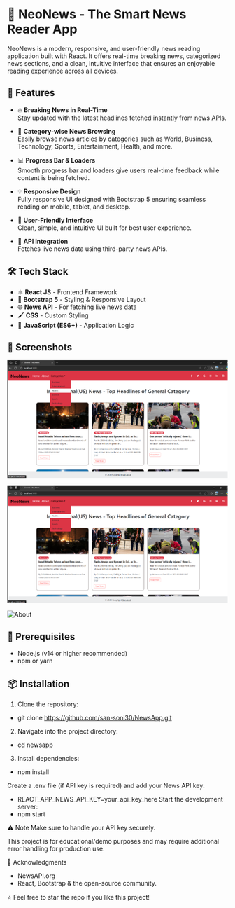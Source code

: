 # 📰 NeoNews - The Smart News Reader App

NeoNews is a modern, responsive, and user-friendly news reading application built with React. It offers real-time breaking news, categorized news sections, and a clean, intuitive interface that ensures an enjoyable reading experience across all devices.

## 🚀 Features

- 🔥 **Breaking News in Real-Time**  
  Stay updated with the latest headlines fetched instantly from news APIs.

- 📂 **Category-wise News Browsing**  
  Easily browse news articles by categories such as World, Business, Technology, Sports, Entertainment, Health, and more.

- 📊 **Progress Bar & Loaders**  
  Smooth progress bar and loaders give users real-time feedback while content is being fetched.

- 💡 **Responsive Design**  
  Fully responsive UI designed with Bootstrap 5 ensuring seamless reading on mobile, tablet, and desktop.

- 🎯 **User-Friendly Interface**  
  Clean, simple, and intuitive UI built for best user experience.

- 🔗 **API Integration**  
  Fetches live news data using third-party news APIs.

## 🛠️ Tech Stack

- ⚛ **React JS** - Frontend Framework
- 🎨 **Bootstrap 5** - Styling & Responsive Layout
- 🌐 **News API** - For fetching live news data
- 🖌 **CSS** - Custom Styling
- 🔧 **JavaScript (ES6+)** - Application Logic

## 📸 Screenshots

![Home Page](image-1.png)

![Categories Dropdown](image-2.png)

![About ](image-3.jpeg)

## 🔑 Prerequisites

- Node.js (v14 or higher recommended)
- npm or yarn

## 📦 Installation

1. Clone the repository:
- git clone https://github.com/san-soni30/NewsApp.git

2. Navigate into the project directory:
- cd newsapp

3. Install dependencies:
- npm install

Create a .env file (if API key is required) and add your News API key:

- REACT_APP_NEWS_API_KEY=your_api_key_here
Start the development server:
- npm start

⚠️ Note
Make sure to handle your API key securely.

This project is for educational/demo purposes and may require additional error handling for production use.

🙌 Acknowledgments
- NewsAPI.org
- React, Bootstrap & the open-source community.

⭐ Feel free to star the repo if you like this project!
